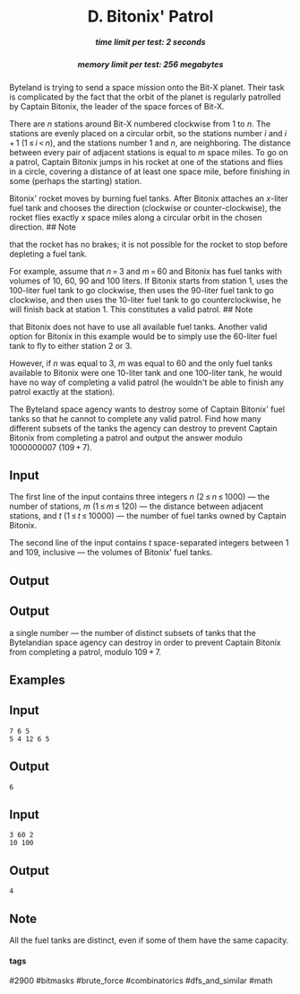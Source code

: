 <h1 style='text-align: center;'> D. Bitonix' Patrol</h1>

<h5 style='text-align: center;'>time limit per test: 2 seconds</h5>
<h5 style='text-align: center;'>memory limit per test: 256 megabytes</h5>

Byteland is trying to send a space mission onto the Bit-X planet. Their task is complicated by the fact that the orbit of the planet is regularly patrolled by Captain Bitonix, the leader of the space forces of Bit-X.

There are *n* stations around Bit-X numbered clockwise from 1 to *n*. The stations are evenly placed on a circular orbit, so the stations number *i* and *i* + 1 (1 ≤ *i* < *n*), and the stations number 1 and *n*, are neighboring. The distance between every pair of adjacent stations is equal to *m* space miles. To go on a patrol, Captain Bitonix jumps in his rocket at one of the stations and flies in a circle, covering a distance of at least one space mile, before finishing in some (perhaps the starting) station.

Bitonix' rocket moves by burning fuel tanks. After Bitonix attaches an *x*-liter fuel tank and chooses the direction (clockwise or counter-clockwise), the rocket flies exactly *x* space miles along a circular orbit in the chosen direction. ## Note

 that the rocket has no brakes; it is not possible for the rocket to stop before depleting a fuel tank.

For example, assume that *n* = 3 and *m* = 60 and Bitonix has fuel tanks with volumes of 10, 60, 90 and 100 liters. If Bitonix starts from station 1, uses the 100-liter fuel tank to go clockwise, then uses the 90-liter fuel tank to go clockwise, and then uses the 10-liter fuel tank to go counterclockwise, he will finish back at station 1. This constitutes a valid patrol. ## Note

 that Bitonix does not have to use all available fuel tanks. Another valid option for Bitonix in this example would be to simply use the 60-liter fuel tank to fly to either station 2 or 3.

However, if *n* was equal to 3, *m* was equal to 60 and the only fuel tanks available to Bitonix were one 10-liter tank and one 100-liter tank, he would have no way of completing a valid patrol (he wouldn't be able to finish any patrol exactly at the station).

The Byteland space agency wants to destroy some of Captain Bitonix' fuel tanks so that he cannot to complete any valid patrol. Find how many different subsets of the tanks the agency can destroy to prevent Captain Bitonix from completing a patrol and output the answer modulo 1000000007 (109 + 7).

## Input

The first line of the input contains three integers *n* (2 ≤ *n* ≤ 1000) — the number of stations, *m* (1 ≤ *m* ≤ 120) — the distance between adjacent stations, and *t* (1 ≤ *t* ≤ 10000) — the number of fuel tanks owned by Captain Bitonix.

The second line of the input contains *t* space-separated integers between 1 and 109, inclusive — the volumes of Bitonix' fuel tanks.

## Output

## Output

 a single number — the number of distinct subsets of tanks that the Bytelandian space agency can destroy in order to prevent Captain Bitonix from completing a patrol, modulo 109 + 7.

## Examples

## Input


```
7 6 5  
5 4 12 6 5  

```
## Output


```
6  

```
## Input


```
3 60 2  
10 100  

```
## Output


```
4  

```
## Note

All the fuel tanks are distinct, even if some of them have the same capacity.



#### tags 

#2900 #bitmasks #brute_force #combinatorics #dfs_and_similar #math 